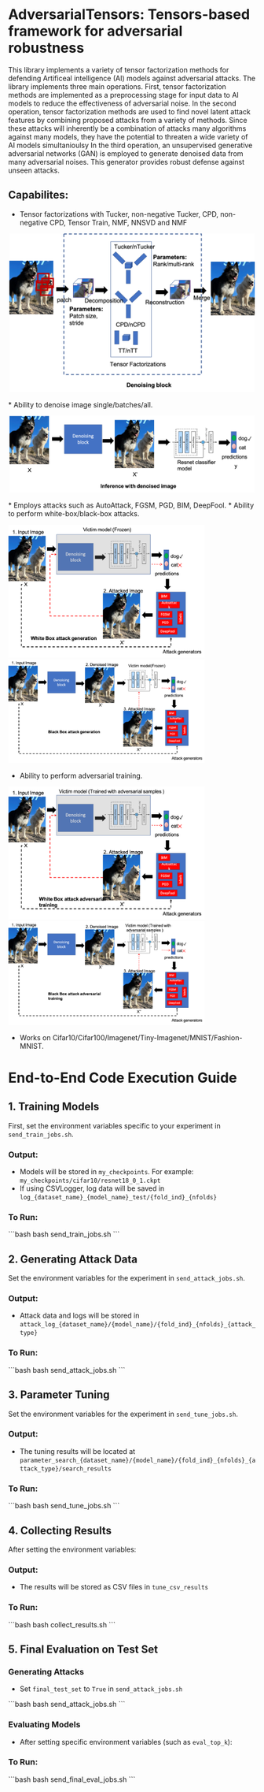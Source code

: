 # AdversarialTensors: Tensors-based framework for adversarial robustness

This library implements a variety of tensor factorization methods for defending Artificeal intelligence 
(AI) models against adversarial attacks. The library implements three main operations. First, tensor
factorization methods are implemented as a preprocessing stage for input data to AI models to reduce the
effectiveness of adversarial noise.  In the second operation, tensor factorization methods are used to 
find novel latent attack features by combining proposed attacks from a variety of methods. Since these 
attacks will inherently be a combination of attacks many algorithms against many models, they have the 
potential to threaten a wide variety of AI models simultanioulsy In the third operation, an unsupervised
generative adversarial networks (GAN) is employed to  generate denoised data from many adversarial noises. 
This generator provides robust defense against unseen attacks. 

## Capabilites:
* Tensor factorizations with Tucker, non-negative Tucker, CPD, non-negative CPD, Tensor Train, NMF, 
NNSVD and NMF

<p align="center">
  <img width="500" height="322" src="docs/denoising.png">
</p>
* Ability to denoise image single/batches/all.
<p align="center">
  <img width="500" height="156" src="docs/inference.png">
</p>
* Employs attacks such as AutoAttack, FGSM, PGD, BIM, DeepFool. 
* Ability to perform white-box/black-box attacks.

<p float="center">
  <img width="400" height="270" src="docs/white_box.png">
  <img width="400" height="211" src="docs/black_box.png">
</p>

* Ability to perform adversarial training.

<p float="center">
  <img width="400" height="270" src="docs/white_box_adv_train.png">
  <img width="400" height="211" src="docs/black_box_adv_train.png">
</p>

* Works on Cifar10/Cifar100/Imagenet/Tiny-Imagenet/MNIST/Fashion-MNIST. 



# End-to-End Code Execution Guide

## **1. Training Models**

First, set the environment variables specific to your experiment in `send_train_jobs.sh`.

### **Output:**

- Models will be stored in `my_checkpoints`. For example: `my_checkpoints/cifar10/resnet18_0_1.ckpt`
- If using CSVLogger, log data will be saved in `log_{dataset_name}_{model_name}_test/{fold_ind}_{nfolds}`

### **To Run:**

\`\`\`bash
bash send_train_jobs.sh
\`\`\`

## **2. Generating Attack Data**

Set the environment variables for the experiment in `send_attack_jobs.sh`.

### **Output:**

- Attack data and logs will be stored in `attack_log_{dataset_name}/{model_name}/{fold_ind}_{nfolds}_{attack_type}`

### **To Run:**

\`\`\`bash
bash send_attack_jobs.sh
\`\`\`

## **3. Parameter Tuning**

Set the environment variables for the experiment in `send_tune_jobs.sh`.

### **Output:**

- The tuning results will be located at `parameter_search_{dataset_name}/{model_name}/{fold_ind}_{nfolds}_{attack_type}/search_results`

### **To Run:**

\`\`\`bash
bash send_tune_jobs.sh
\`\`\`

## **4. Collecting Results**

After setting the environment variables:

### **Output:**

- The results will be stored as CSV files in `tune_csv_results`

### **To Run:**

\`\`\`bash
bash collect_results.sh
\`\`\`

## **5. Final Evaluation on Test Set**

### **Generating Attacks**

- Set `final_test_set` to `True` in `send_attack_jobs.sh`

\`\`\`bash
bash send_attack_jobs.sh
\`\`\`

### **Evaluating Models**

- After setting specific environment variables (such as `eval_top_k`):

### **To Run:**

\`\`\`bash
bash send_final_eval_jobs.sh
\`\`\`
